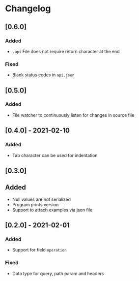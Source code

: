 # Changelog

## [0.6.0]
### Added
- `.api` File does not require return character at the end
### Fixed
- Blank status codes in `api.json`

## [0.5.0]
### Added
- File watcher to continuously listen for changes in source file

## [0.4.0] - 2021-02-10
### Added
- Tab character can be used for indentation

## [0.3.0]
## Added
- Null values are not serialized
- Program prints version
- Support to attach examples via json file

## [0.2.0] - 2021-02-01
### Added
- Support for field `operation`
### Fixed
- Data type for query, path param and headers
